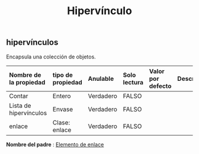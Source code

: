 ﻿---
title: Hipervínculo
second_title: Aspose.Cells Cloud Documen
type: docs
url: /es/specification/model/hyperlinks/
description: "Aspose.Cells Especificación del modelo de nube: hipervínculos. Maneje sin esfuerzo Excel y otros documentos de hoja de cálculo con funciones como abrir, generar, editar, dividir, fusionar, comparar y convertir."
kwords: Excel, Office, Hoja de cálculo, Cloud REST API, Hipervínculos
weight: 50
---
## **hipervínculos**

 Encapsula una colección de objetos.

| Nombre de la propiedad| tipo de propiedad| Anulable| Solo lectura| Valor por defecto| Descripción|
|:- |:- |:- |:- |:- |:- |
| Contar| Entero| Verdadero| FALSO|||
| Lista de hipervínculos| Envase| Verdadero| FALSO|||
| enlace| Clase: enlace| Verdadero| FALSO|||

**Nombre del padre** : [Elemento de enlace](/specification/model/linkelement)

